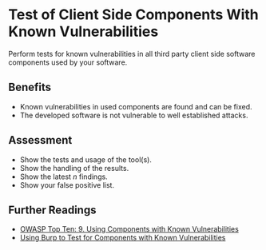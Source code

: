 # Test of Client Side Components With Known Vulnerabilities

Perform tests for known vulnerabilities in all third party client side software components used by your software.

## Benefits

- Known vulnerabilities in used components are found and can be fixed.
- The developed software is not vulnerable to well established attacks.

## Assessment

- Show the tests and usage of the tool(s).
- Show the handling of the results.
- Show the latest *n* findings.
- Show your false positive list.

## Further Readings

- [OWASP Top Ten: 9. Using Components with Known Vulnerabilities](https://owasp.org/www-project-top-ten/2017/A9_2017-Using_Components_with_Known_Vulnerabilities)
- [Using Burp to Test for Components with Known Vulnerabilities](https://portswigger.net/support/using-burp-to-test-for-components-with-known-vulnerabilities)